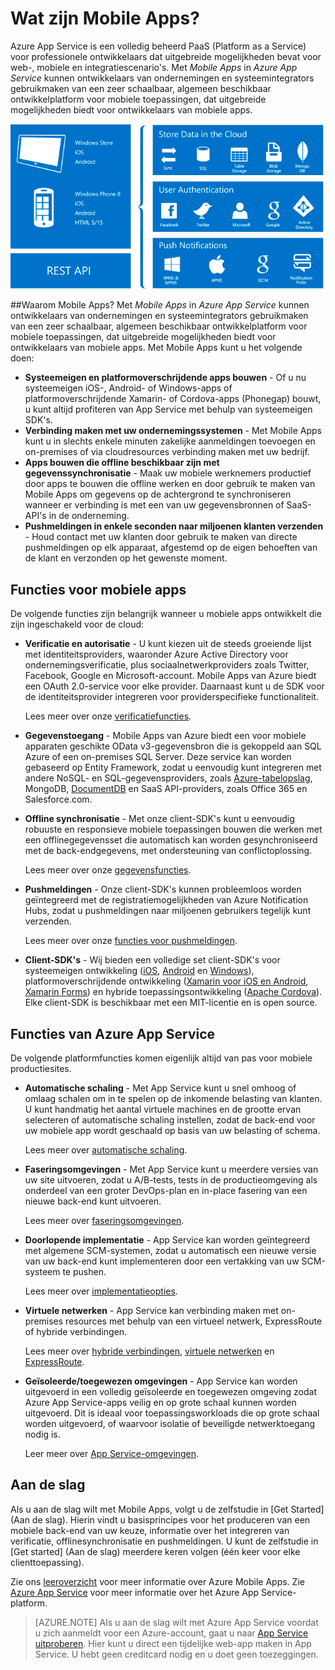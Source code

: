 <properties
    pageTitle="Wat zijn Mobile Apps?"
    description="Lees welke voordelen App Service heeft voor de mobiele apps in uw onderneming."
    services="app-service\mobile"
    documentationCenter=""
    authors="adrianhall"
    manager="dwrede"
    editor=""/>

<tags
    ms.service="app-service-mobile"
    ms.workload="na"
    ms.tgt_pltfrm="mobile-multiple"
    ms.devlang="na"
    ms.topic="hero-article"
    ms.date="05/03/2016"
    ms.author="krisagh"/>

# <a name="getting-started"> </a>Wat zijn Mobile Apps?

Azure App Service is een volledig beheerd PaaS (Platform as a Service) voor professionele ontwikkelaars dat uitgebreide mogelijkheden bevat voor web-, mobiele en integratiescenario's. Met *Mobile Apps* in *Azure App Service* kunnen ontwikkelaars van ondernemingen en systeemintegrators gebruikmaken van een zeer schaalbaar, algemeen beschikbaar ontwikkelplatform voor mobiele toepassingen, dat uitgebreide mogelijkheden biedt voor ontwikkelaars van mobiele apps.

![Mobile Apps](./media/app-service-mobile-value-prop/overview.png)

##Waarom Mobile Apps?
Met *Mobile Apps* in *Azure App Service* kunnen ontwikkelaars van ondernemingen en systeemintegrators gebruikmaken van een zeer schaalbaar, algemeen beschikbaar ontwikkelplatform voor mobiele toepassingen, dat uitgebreide mogelijkheden biedt voor ontwikkelaars van mobiele apps. Met Mobile Apps kunt u het volgende doen:

- **Systeemeigen en platformoverschrijdende apps bouwen** - Of u nu systeemeigen iOS-, Android- of Windows-apps of platformoverschrijdende Xamarin- of Cordova-apps (Phonegap) bouwt, u kunt altijd profiteren van App Service met behulp van systeemeigen SDK's.
- **Verbinding maken met uw ondernemingssystemen** - Met Mobile Apps kunt u in slechts enkele minuten zakelijke aanmeldingen toevoegen en on-premises of via cloudresources verbinding maken met uw bedrijf.
- **Apps bouwen die offline beschikbaar zijn met gegevenssynchronisatie** - Maak uw mobiele werknemers productief door apps te bouwen die offline werken en door gebruik te maken van Mobile Apps om gegevens op de achtergrond te synchroniseren wanneer er verbinding is met een van uw gegevensbronnen of SaaS-API's in de onderneming.
- **Pushmeldingen in enkele seconden naar miljoenen klanten verzenden** - Houd contact met uw klanten door gebruik te maken van directe pushmeldingen op elk apparaat, afgestemd op de eigen behoeften van de klant en verzonden op het gewenste moment.

## Functies voor mobiele apps
De volgende functies zijn belangrijk wanneer u mobiele apps ontwikkelt die zijn ingeschakeld voor de cloud:

- **Verificatie en autorisatie** - U kunt kiezen uit de steeds groeiende lijst met identiteitsproviders, waaronder Azure Active Directory voor ondernemingsverificatie, plus sociaalnetwerkproviders zoals Twitter, Facebook, Google en Microsoft-account.  Mobile Apps van Azure biedt een OAuth 2.0-service voor elke provider.  Daarnaast kunt u de SDK voor de identiteitsprovider integreren voor providerspecifieke functionaliteit.

  Lees meer over onze [verificatiefuncties].

- **Gegevenstoegang** - Mobile Apps van Azure biedt een voor mobiele apparaten geschikte OData v3-gegevensbron die is gekoppeld aan SQL Azure of een on-premises SQL Server.  Deze service kan worden gebaseerd op Entity Framework, zodat u eenvoudig kunt integreren met andere NoSQL- en SQL-gegevensproviders, zoals [Azure-tabelopslag], MongoDB, [DocumentDB] en SaaS API-providers, zoals Office 365 en Salesforce.com.
- **Offline synchronisatie** - Met onze client-SDK's kunt u eenvoudig robuuste en responsieve mobiele toepassingen bouwen die werken met een offlinegegevensset die automatisch kan worden gesynchroniseerd met de back-endgegevens, met ondersteuning van conflictoplossing.

  Lees meer over onze [gegevensfuncties].

- **Pushmeldingen** - Onze client-SDK's kunnen probleemloos worden geïntegreerd met de registratiemogelijkheden van Azure Notification Hubs, zodat u pushmeldingen naar miljoenen gebruikers tegelijk kunt verzenden.

  Lees meer over onze [functies voor pushmeldingen].

- **Client-SDK's** - Wij bieden een volledige set client-SDK's voor systeemeigen ontwikkeling ([iOS], [Android] en [Windows]), platformoverschrijdende ontwikkeling ([Xamarin voor iOS en Android], [Xamarin Forms]) en hybride toepassingsontwikkeling ([Apache Cordova]).  Elke client-SDK is beschikbaar met een MIT-licentie en is open source.

## Functies van Azure App Service
De volgende platformfuncties komen eigenlijk altijd van pas voor mobiele productiesites.

- **Automatische schaling** - Met App Service kunt u snel omhoog of omlaag schalen om in te spelen op de inkomende belasting van klanten. U kunt handmatig het aantal virtuele machines en de grootte ervan selecteren of automatische schaling instellen, zodat de back-end voor uw mobiele app wordt geschaald op basis van uw belasting of schema.

  Lees meer over [automatische schaling].

- **Faseringsomgevingen** - Met App Service kunt u meerdere versies van uw site uitvoeren, zodat u A/B-tests, tests in de productieomgeving als onderdeel van een groter DevOps-plan en in-place fasering van een nieuwe back-end kunt uitvoeren.

  Lees meer over [faseringsomgevingen].

- **Doorlopende implementatie** - App Service kan worden geïntegreerd met algemene SCM-systemen, zodat u automatisch een nieuwe versie van uw back-end kunt implementeren door een vertakking van uw SCM-systeem te pushen.

  Lees meer over [implementatieopties].

- **Virtuele netwerken** - App Service kan verbinding maken met on-premises resources met behulp van een virtueel netwerk, ExpressRoute of hybride verbindingen.

  Lees meer over [hybride verbindingen], [virtuele netwerken] en [ExpressRoute].

- **Geïsoleerde/toegewezen omgevingen** - App Service kan worden uitgevoerd in een volledig geïsoleerde en toegewezen omgeving zodat Azure App Service-apps veilig en op grote schaal kunnen worden uitgevoerd.  Dit is ideaal voor toepassingsworkloads die op grote schaal worden uitgevoerd, of waarvoor isolatie of beveiligde netwerktoegang nodig is.

  Leer meer over [App Service-omgevingen].

## Aan de slag ##
Als u aan de slag wilt met Mobile Apps, volgt u de zelfstudie in [Get Started] (Aan de slag).  Hierin vindt u basisprincipes voor het produceren van een mobiele back-end van uw keuze, informatie over het integreren van verificatie, offlinesynchronisatie en pushmeldingen.  U kunt de zelfstudie in [Get started] (Aan de slag) meerdere keren volgen (één keer voor elke clienttoepassing).

Zie ons [leeroverzicht] voor meer informatie over Azure Mobile Apps.
Zie [Azure App Service] voor meer informatie over het Azure App Service-platform.

>[AZURE.NOTE] Als u aan de slag wilt met Azure App Service voordat u zich aanmeldt voor een Azure-account, gaat u naar [App Service uitproberen](https://tryappservice.azure.com/?appServiceName=mobile). Hier kunt u direct een tijdelijke web-app maken in App Service. U hebt geen creditcard nodig en u doet geen toezeggingen.

<!-- URLs. -->
[Mobile Service migreren naar App Service]: app-service-mobile-migrating-from-mobile-services.md
[Azure App Service]: ../app-service/app-service-value-prop-what-is.md
[Aan de slag]: app-service-mobile-ios-get-started.md
[Azure-tabelopslag]: ../storage/storage-getting-started-guide.md
[DocumentDB]: ../documentdb/documentdb-get-started.md
[verificatiefuncties]: ./app-service-mobile-auth.md
[gegevensfuncties]: ./app-service-mobile-offline-data-sync.md
[functies voor pushmeldingen]: ../notification-hubs/notification-hubs-overview.md
[iOS]: ./app-service-mobile-ios-how-to-use-client-library.md
[Android]: ./app-service-mobile-android-how-to-use-client-library.md
[Windows]: ./app-service-mobile-dotnet-how-to-use-client-library.md
[Xamarin voor iOS en Android]: ./app-service-mobile-dotnet-how-to-use-client-library.md
[Xamarin Forms]: ./app-service-mobile-xamarin-forms-get-started.md
[Apache Cordova]: ./app-service-mobile-cordova-how-to-use-client-library.md
[automatische schaling]: ../app-service-web/web-sites-scale.md
[faseringsomgevingen]: ../app-service-web/web-sites-staged-publishing.md
[implementatieopties]: ../app-service-web/web-sites-deploy.md
[hybride verbindingen]: ../app-service-web/web-sites-hybrid-connection-get-started.md
[virtuele netwerken]: ../app-service-web/web-sites-integrate-with-vnet.md
[ExpressRoute]: ../app-service/app-service-app-service-environment-network-configuration-expressroute.md
[App Service-omgevingen]: ../app-service-web/app-service-app-service-environment-intro.md
[leeroverzicht]: https://azure.microsoft.com/en-us/documentation/learning-paths/appservice-mobileapps/



<!--HONumber=Jun16_HO2-->



